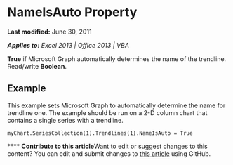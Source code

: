 
# NameIsAuto Property

 **Last modified:** June 30, 2011

 _**Applies to:** Excel 2013 | Office 2013 | VBA_

 **True** if Microsoft Graph automatically determines the name of the trendline. Read/write **Boolean**.


## Example

This example sets Microsoft Graph to automatically determine the name for trendline one. The example should be run on a 2-D column chart that contains a single series with a trendline.


```
myChart.SeriesCollection(1).Trendlines(1).NameIsAuto = True
```


****   **Contribute to this article**Want to edit or suggest changes to this content? You can edit and submit changes to  [this article](https://github.com/jhershey00/VBA_Excel_Test/OpenXMLCon/articles/92a06cde-f3fc-cc5b-9af9-0ec9545b90a8.md) using GitHub.

